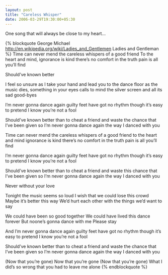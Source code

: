 ```yaml
---
layout: post
title: "Careless Whisper"
date: 2006-03-29T19:30:00+05:30
---
```


One song that will always be close to my heart...

{% blockquote George Michael http://en.wikipedia.org/wiki/Ladies_and_Gentlemen Ladies and Gentleman %}
Time can never mend the careless whispers of a good friend
To the heart and mind, ignorance is kind
there’s no comfort in the truth
pain is all you’ll find

<!--more-->

Should’ve known better

I feel so unsure
as I take your hand and lead you to the dance floor
as the music dies, something in your eyes
calls to mind the silver screen
and all its sad good-byes

I’m never gonna dance again
guilty feet have got no rhythm
though it’s easy to pretend
I know you’re not a fool

Should’ve known better than to cheat a friend
and waste the chance that I’ve been given
so I’m never gonna dance again
the way I danced with you

Time can never mend
the careless whispers of a good friend
to the heart and mind
ignorance is kind
there’s no comfort in the truth
pain is all you’ll find

I’m never gonna dance again
guilty feet have got no rhythm
though it’s easy to pretend
I know you’re not a fool

Should’ve known better than to cheat a friend
and waste this chance that I’ve been given
so I’m never gonna dance again
the way I danced with you

Never without your love

Tonight the music seems so loud
I wish that we could lose this crowd
Maybe it’s better this way
We’d hurt each other with the things we’d want to say

We could have been so good together
We could have lived this dance forever
But noone’s gonna dance with me
Please stay

And I’m never gonna dance again
guilty feet have got no rhythm
though it’s easy to pretend
I know you’re not a fool

Should’ve known better than to cheat a friend
and waste the chance that I’ve been given
so I’m never gonna dance again
the way I danced with you

(Now that you’re gone) Now that you’re gone
(Now that you’re gone) What I did’s so wrong
that you had to leave me alone
{% endblockquote %}
